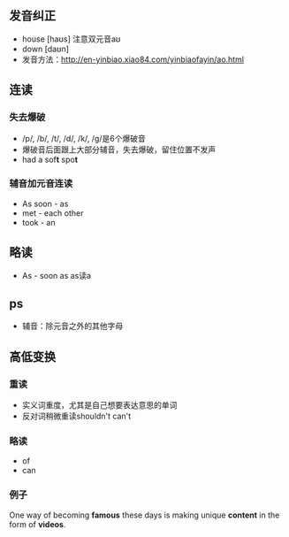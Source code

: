 ## 发音纠正
- house [haʊs] 注意双元音aʊ
- down [daʊn]
- 发音方法：http://en-yinbiao.xiao84.com/yinbiaofayin/ao.html

## 连读
### 失去爆破
- /p/, /b/, /t/, /d/, /k/, /g/是6个爆破音
- 爆破音后面跟上大部分辅音，失去爆破，留住位置不发声
-  had a sof**t** spo**t**
### 辅音加元音连读
- As soon - as
- met - each other
- took - an
## 略读
- As - soon as as读a

## ps
- 辅音：除元音之外的其他字母

## 高低变换
### 重读
- 实义词重度，尤其是自己想要表达意思的单词
- 反对词稍微重读shouldn't can't
### 略读
- of
- can
### 例子
One way of becoming **famous** these days is making unique **content** in the form of **videos**.